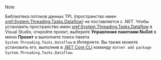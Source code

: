 > [!NOTE]
> Библиотека потоков данных TPL (пространство имен <xref:System.Threading.Tasks.Dataflow>) не поставляется с .NET. Чтобы установить пространство имен <xref:System.Threading.Tasks.Dataflow> в Visual Studio, откройте проект, выберите **Управление пакетами NuGet** в меню **Проект** и выполните поиск пакета `System.Threading.Tasks.Dataflow` в Интернете. Вы также можете установить его, выполнив в [.NET Core CLI](~/docs/core/tools/index.md) команду `dotnet add package System.Threading.Tasks.Dataflow`.
